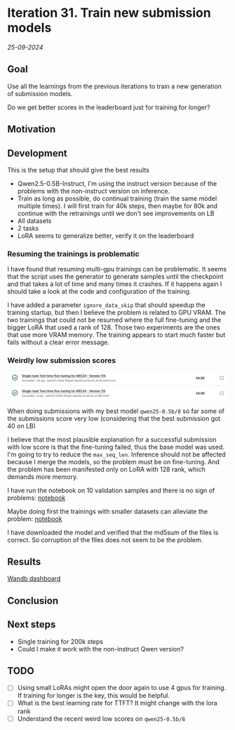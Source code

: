 # Iteration 31. Train new submission models

_25-09-2024_

## Goal

Use all the learnings from the previous iterations to train a new generation of submission models.

Do we get better scores in the leaderboard just for training for longer?

## Motivation

## Development

This is the setup that should give the best results

- Qwen2.5-0.5B-Instruct, I'm using the instruct version because of the problems with the non-instruct version
  on inference.
- Train as long as possible, do continual training (train the same model multiple times). I will first train for 40k steps, then maybe for 80k and continue with the retrainings until we don't see improvements on LB
- All datasets
- 2 tasks
- LoRA seems to generalize better, verify it on the leaderboard

### Resuming the trainings is problematic

I have found that resuming multi-gpu trainings can be problematic. It seems that the script uses the
generator to generate samples until the checkpoint and that takes a lot of time and many times it crashes.
If it happens again I should take a look at the code and configuration of the training.

I have added a parameter `ignore_data_skip` that should speedup the training startup, but then I believe
the problem is related to GPU VRAM. The two trainings that could not be resumed where the full fine-tuning
and the bigger LoRA that used a rank of 128. Those two experiments are the ones that use more VRAM memory.
The training appears to start much faster but fails without a clear error message.

### Weirdly low submission scores

![qwen25-0.5b/8](res/2024-10-07-05-49-57.png)

When doing submissions with my best model `qwen25-0.5b/8` so far some of the submissions score very low (considering
that the best submission got 40 on LB)

I believe that the most plausible explanation for a successful submission with low score is that the
fine-tuning failed, thus the base model was used. I'm going to try to reduce the `max_seq_len`. Inference
should not be affected because I merge the models, so the problem must be on fine-tuning. And the problem
has been manifested only on LoRA with 128 rank, which demands more memory.

I have run the notebook on 10 validation samples and there is no sign of problems: [notebook](https://www.kaggle.com/code/ironbar/single-task-test-time-fine-tuning-for-arc24?scriptVersionId=199978929)

Maybe doing first the trainings with smaller datasets can alleviate the problem: [notebook](https://www.kaggle.com/code/ironbar/single-task-test-time-fine-tuning-for-arc24?scriptVersionId=199994827)

I have downloaded the model and verified that the md5sum of the files is correct. So corruption
of the files does not seem to be the problem.

## Results

[Wandb dashboard](https://wandb.ai/guillermobarbadillo/20240925_submission_models?nw=nwuserguillermobarbadillo)

## Conclusion

## Next steps

- Single training for 200k steps
- Could I make it work with the non-instruct Qwen version?

## TODO

- [ ] Using small LoRAs might open the door again to use 4 gpus for training. If training for longer is the key, this would be helpful.
- [ ] What is the best learning rate for TTFT? It might change with the lora rank
- [ ] Understand the recent weird low scores on `qwen25-0.5b/8`